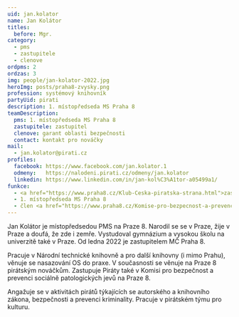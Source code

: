 ```yaml
---
uid: jan.kolator
name: Jan Kolátor
titles:
  before: Mgr.
category:
  - pms
  - zastupitele
  - clenove
ordpms: 2
ordzas: 3
img: people/jan-kolator-2022.jpg
heroImg: posts/praha8-zvysky.png
profession: systémový knihovník
partyUid: pirati
description: 1. místopředseda MS Praha 8
teamDescription:
  pms: 1. místopředseda MS Praha 8
  zastupitele: zastupitel
  clenove: garant oblasti bezpečnosti
  contact: kontakt pro nováčky
mail:
  - jan.kolator@pirati.cz
profiles:
  facebook: https://www.facebook.com/jan.kolator.1
  odmeny:   https://nalodeni.pirati.cz/odmeny/jan.kolator
  linkedin: https://www.linkedin.com/in/jan-kol%C3%A1tor-a05499a1/
funkce:
  - <a href="https://www.praha8.cz/Klub-Ceska-piratska-strana.html">zastupitel MČ Praha 8</a>
  - 1. místopředseda MS Praha 8
  - člen <a href="https://www.praha8.cz/Komise-pro-bezpecnost-a-prevenci-socialnepatologickych-jevu-2018-2022.html">Komise pro bezpečnost a prevenci sociálně patologických jevů RMČP8</a>
---
```


Jan Kolátor je místopředsedou PMS na Praze 8. Narodil se se v Praze, žije v Praze a doufá, že zde i zemře. Vystudoval gymnázium a vysokou školu na univerzitě také v Praze. Od ledna 2022 je zastupitelem MČ Praha 8.

Pracuje v Národní technické knihovně a pro další knihovny (i mimo Prahu), věnuje se nasazování OS do praxe. V současnosti se věnuje na Praze 8 pirátským nováčkům. Zastupuje Piráty také v Komisi pro bezpečnost a prevenci sociálně patologických jevů na Praze 8.

Angažuje se v aktivitách pirátů týkajících se autorského a knihovního zákona, bezpečnosti a prevenci kriminality. Pracuje v pirátském týmu pro kulturu.


